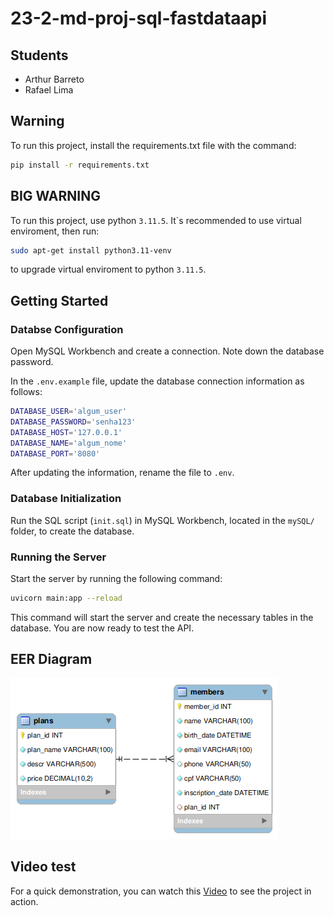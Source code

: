 # 23-2-md-proj-sql-fastdataapi

## Students
- Arthur Barreto
- Rafael Lima

## Warning

To run this project, install the requirements.txt file with the command:

```bash
pip install -r requirements.txt
```

## BIG WARNING

To run this project, use python `3.11.5`. It`s recommended to use virtual enviroment, then run:

```bash
sudo apt-get install python3.11-venv
``` 

to upgrade virtual enviroment to python `3.11.5`.


## Getting Started

### Databse Configuration

Open MySQL Workbench and create a connection. Note down the database password.

In the `.env.example` file, update the database connection information as follows:

```bash
DATABASE_USER='algum_user'
DATABASE_PASSWORD='senha123'
DATABASE_HOST='127.0.0.1'
DATABASE_NAME='algum_nome'
DATABASE_PORT='8080'
```

After updating the information, rename the file to `.env`.

### Database Initialization

Run the SQL script (`init.sql`) in MySQL Workbench, located in the `mySQL/` folder, to create the database.

### Running the Server

Start the server by running the following command:

```bash
uvicorn main:app --reload
```

This command will start the server and create the necessary tables in the database. You are now ready to test the API.

## EER Diagram

![EER Diagram](mySQL/entidades.png)

## Video test

For a quick demonstration, you can watch this [Video](https://youtu.be/Az_mCKDdyrk) to see the project in action. 


